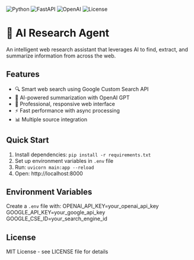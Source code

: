 ![Python](https://img.shields.io/badge/Python-3.9%2B-blue)
![FastAPI](https://img.shields.io/badge/FastAPI-0.104%2B-green)
![OpenAI](https://img.shields.io/badge/OpenAI-GPT--4o--mini-purple)
![License](https://img.shields.io/badge/License-MIT-yellow)

# 🤖 AI Research Agent

An intelligent web research assistant that leverages AI to find, extract, and summarize information from across the web.

## Features

- 🔍 Smart web search using Google Custom Search API
- 🧠 AI-powered summarization with OpenAI GPT
- 🎨 Professional, responsive web interface
- ⚡ Fast performance with async processing
- 📊 Multiple source integration

## Quick Start

1. Install dependencies: `pip install -r requirements.txt`
2. Set up environment variables in `.env` file
3. Run: `uvicorn main:app --reload`
4. Open: http://localhost:8000

## Environment Variables

Create a `.env` file with:
OPENAI_API_KEY=your_openai_api_key
GOOGLE_API_KEY=your_google_api_key
GOOGLE_CSE_ID=your_search_engine_id


## License

MIT License - see LICENSE file for details
